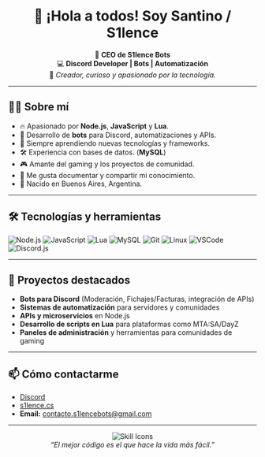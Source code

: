 <h1 align="center">👋 ¡Hola a todos! Soy Santino / S1lence</h1>
<p align="center">
  👤 <b>CEO de S1lence Bots</b> <br>
  💻 <b>Discord Developer | Bots | Automatización</b> <br>
  🎵 <i>Creador, curioso y apasionado por la tecnología.</i>
</p>

---

## 🧑‍💻 Sobre mí

- 🔥 Apasionado por **Node.js**, **JavaScript** y **Lua**.
- 🤖 Desarrollo de **bots** para Discord, automatizaciones y APIs.
- 🚀 Siempre aprendiendo nuevas tecnologías y frameworks.
- 🛠️ Experiencia con bases de datos. (**MySQL**)
- 🎮 Amante del gaming y los proyectos de comunidad.
- 📝 Me gusta documentar y compartir mi conocimiento.
- 📍 Nacido en Buenos Aires, Argentina.

---

## 🛠️ Tecnologías y herramientas

![Node.js](https://img.shields.io/badge/Node.js-339933?style=flat&logo=node.js&logoColor=white)
![JavaScript](https://img.shields.io/badge/JavaScript-F7DF1E?style=flat&logo=javascript&logoColor=black)
![Lua](https://img.shields.io/badge/Lua-2C2D72?style=flat&logo=lua&logoColor=white)
![MySQL](https://img.shields.io/badge/MySQL-4479A1?style=flat&logo=mysql&logoColor=white)
![Git](https://img.shields.io/badge/Git-F05032?style=flat&logo=git&logoColor=white)
![Linux](https://img.shields.io/badge/Linux-FCC624?style=flat&logo=linux&logoColor=black)
![VSCode](https://img.shields.io/badge/VS%20Code-007ACC?style=flat&logo=visual-studio-code&logoColor=white)
![Discord.js](https://img.shields.io/badge/Discord.js-5865F2?style=flat&logo=discord&logoColor=white)

---

## 🌟 Proyectos destacados

- **Bots para Discord** (Moderación, Fichajes/Facturas, integración de APIs)
- **Sistemas de automatización** para servidores y comunidades
- **APIs y microservicios** en Node.js
- **Desarrollo de scripts en Lua** para plataformas como MTA:SA/DayZ
- **Paneles de administración** y herramientas para comunidades de gaming

---

## 📫 Cómo contactarme

- [Discord](https://discord.gg/Pdg5zcQ9Xv)
- [s1lence.cs](https://discord.com/users/s1lence.cs)
- **Email:** contacto.s1lencebots@gmail.com

---

<p align="center">
  <img src="https://skillicons.dev/icons?i=js,nodejs,lua,express,discord,linux,mysql,git,vscode" alt="Skill Icons" /><br>
  <i>“El mejor código es el que hace la vida más fácil.”</i>
</p>
